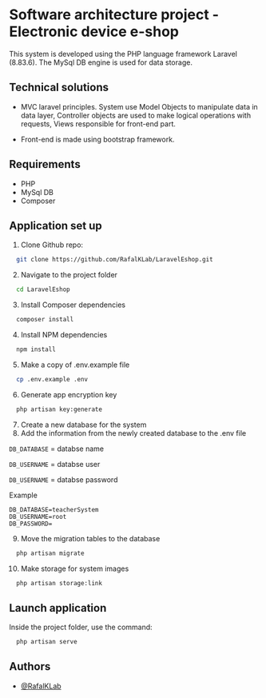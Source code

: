 
# Software architecture project - Electronic device e-shop

This system is developed using the PHP language framework Laravel (8.83.6). The MySql DB engine is used for data storage.

## Technical solutions
- MVC laravel principles. System use Model Objects to manipulate data in data layer, Controller objects are used to make logical operations with requests, Views responsible for front-end part.

- Front-end is made using bootstrap framework.


## Requirements
- PHP
- MySql DB
- Composer

## Application set up

1. Clone Github repo:

```bash
  git clone https://github.com/RafalKLab/LaravelEshop.git
```

2. Navigate to the project folder

```bash
  cd LaravelEshop
```

3. Install Composer dependencies

```bash
  composer install
```

4. Install NPM dependencies

```bash
  npm install
```

5. Make a copy of .env.example file

```bash
  cp .env.example .env
```

6. Generate app encryption key

```bash
  php artisan key:generate
```

7. Create a new database for the system
8. Add the information from the newly created database to the .env file

`DB_DATABASE` = databse name

`DB_USERNAME` = databse user

`DB_USERNAME` = databse password

Example
```
DB_DATABASE=teacherSystem
DB_USERNAME=root
DB_PASSWORD=
```

9. Move the migration tables to the database

```bash
  php artisan migrate
```

10. Make storage for system images
```bash
  php artisan storage:link
```



## Launch application

Inside the project folder, use the command:

```bash
  php artisan serve
```


## Authors

- [@RafalKLab](https://github.com/RafalKLab)

